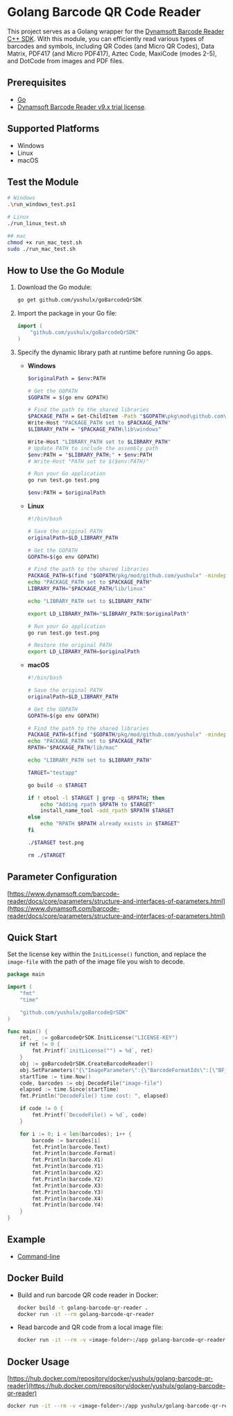 # Golang Barcode QR Code Reader
This project serves as a Golang wrapper for the [Dynamsoft Barcode Reader C++ SDK](https://www.dynamsoft.com/barcode-reader/sdk-desktop-server/). With this module, you can efficiently read various types of barcodes and symbols, including QR Codes (and Micro QR Codes), Data Matrix, PDF417 (and Micro PDF417), Aztec Code, MaxiCode (modes 2-5), and DotCode from images and PDF files.

## Prerequisites
* [Go](https://go.dev/dl/)
* [Dynamsoft Barcode Reader v9.x trial license](https://www.dynamsoft.com/customer/license/trialLicense?product=dbr).

## Supported Platforms
- Windows
- Linux
- macOS

## Test the Module

```bash
# Windows
.\run_windows_test.ps1

# Linux
./run_linux_test.sh

## mac
chmod +x run_mac_test.sh
sudo ./run_mac_test.sh
```

## How to Use the Go Module 
1. Download the Go module:

	```bash
	go get github.com/yushulx/goBarcodeQrSDK
	```

2. Import the package in your Go file:

	```go
	import (
		"github.com/yushulx/goBarcodeQrSDK"
	)
	```
3. Specify the dynamic library path at runtime before running Go apps.

	- **Windows**

		```bash
		$originalPath = $env:PATH

		# Get the GOPATH
		$GOPATH = $(go env GOPATH)

		# Find the path to the shared libraries
		$PACKAGE_PATH = Get-ChildItem -Path "$GOPATH\pkg\mod\github.com\yushulx" -Directory | Sort-Object LastWriteTime -Descending | Select-Object -First 1 -ExpandProperty FullName
		Write-Host "PACKAGE_PATH set to $PACKAGE_PATH"
		$LIBRARY_PATH = "$PACKAGE_PATH\lib\windows"

		Write-Host "LIBRARY_PATH set to $LIBRARY_PATH"
		# Update PATH to include the assembly path
		$env:PATH = "$LIBRARY_PATH;" + $env:PATH
		# Write-Host "PATH set to $($env:PATH)"

		# Run your Go application
		go run test.go test.png

		$env:PATH = $originalPath
		```

	- **Linux**

		```bash
		#!/bin/bash

		# Save the original PATH
		originalPath=$LD_LIBRARY_PATH

		# Get the GOPATH
		GOPATH=$(go env GOPATH)

		# Find the path to the shared libraries
		PACKAGE_PATH=$(find "$GOPATH/pkg/mod/github.com/yushulx" -mindepth 1 -maxdepth 1 -type d | sort -r | head -n 1)
		echo "PACKAGE_PATH set to $PACKAGE_PATH"
		LIBRARY_PATH="$PACKAGE_PATH/lib/linux"

		echo "LIBRARY_PATH set to $LIBRARY_PATH"

		export LD_LIBRARY_PATH="$LIBRARY_PATH:$originalPath"

		# Run your Go application
		go run test.go test.png

		# Restore the original PATH
		export LD_LIBRARY_PATH=$originalPath
		```
		
	- **macOS**

		```bash
		#!/bin/bash

		# Save the original PATH
		originalPath=$LD_LIBRARY_PATH

		# Get the GOPATH
		GOPATH=$(go env GOPATH)

		# Find the path to the shared libraries
		PACKAGE_PATH=$(find "$GOPATH/pkg/mod/github.com/yushulx" -mindepth 1 -maxdepth 1 -type d | sort -r | head -n 1)
		echo "PACKAGE_PATH set to $PACKAGE_PATH"
		RPATH="$PACKAGE_PATH/lib/mac"

		echo "LIBRARY_PATH set to $LIBRARY_PATH"

		TARGET="testapp"

		go build -o $TARGET

		if ! otool -l $TARGET | grep -q $RPATH; then
			echo "Adding rpath $RPATH to $TARGET"
			install_name_tool -add_rpath $RPATH $TARGET
		else
			echo "RPATH $RPATH already exists in $TARGET"
		fi

		./$TARGET test.png

		rm ./$TARGET
		```

## Parameter Configuration
[https://www.dynamsoft.com/barcode-reader/docs/core/parameters/structure-and-interfaces-of-parameters.html](https://www.dynamsoft.com/barcode-reader/docs/core/parameters/structure-and-interfaces-of-parameters.html)

## Quick Start
Set the license key within the `InitLicense()` function, and replace the `image-file` with the path of the image file you wish to decode.

```go
package main

import (
	"fmt"
	"time"

	"github.com/yushulx/goBarcodeQrSDK"
)

func main() {
	ret, _ := goBarcodeQrSDK.InitLicense("LICENSE-KEY")
	if ret != 0 {
		fmt.Printf(`initLicense("") = %d`, ret)
	}
	obj := goBarcodeQrSDK.CreateBarcodeReader()
	obj.SetParameters("{\"ImageParameter\":{\"BarcodeFormatIds\":[\"BF_ONED\",\"BF_PDF417\",\"BF_QR_CODE\",\"BF_DATAMATRIX\"],\"BarcodeFormatIds_2\":null,\"Name\":\"sts\",\"RegionDefinitionNameArray\":[\"region0\"]},\"RegionDefinition\":{\"Bottom\":100,\"Left\":0,\"MeasuredByPercentage\":1,\"Name\":\"region0\",\"Right\":100,\"Top\":0}}")
	startTime := time.Now()
	code, barcodes := obj.DecodeFile("image-file")
	elapsed := time.Since(startTime)
	fmt.Println("DecodeFile() time cost: ", elapsed)

	if code != 0 {
		fmt.Printf(`DecodeFile() = %d`, code)
	}

	for i := 0; i < len(barcodes); i++ {
		barcode := barcodes[i]
		fmt.Println(barcode.Text)
		fmt.Println(barcode.Format)
		fmt.Println(barcode.X1)
		fmt.Println(barcode.Y1)
		fmt.Println(barcode.X2)
		fmt.Println(barcode.Y2)
		fmt.Println(barcode.X3)
		fmt.Println(barcode.Y3)
		fmt.Println(barcode.X4)
		fmt.Println(barcode.Y4)
	}
}

``` 

## Example
- [Command-line](https://github.com/yushulx/goBarcodeQrSDK/tree/main/example/command-line)



## Docker Build
- Build and run barcode QR code reader in Docker:

    ```bash
    docker build -t golang-barcode-qr-reader .
    docker run -it --rm golang-barcode-qr-reader
    ```
- Read barcode and QR code from a local image file:

    ```bash
    docker run -it --rm -v <image-folder>:/app golang-barcode-qr-reader reader /app/<image-file> <license-key> <template-file>
    ```

## Docker Usage
[https://hub.docker.com/repository/docker/yushulx/golang-barcode-qr-reader](https://hub.docker.com/repository/docker/yushulx/golang-barcode-qr-reader)

 ```bash
docker run -it --rm -v <image-folder>:/app yushulx/golang-barcode-qr-reader:latest reader /app/<image-file> <license-key> <template-file>
```
